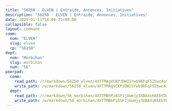 ```yaml
---
title: "56250 - ELVEN | Entraide, Annonces, Initiatives"
description: "56250 - ELVEN | Entraide, Annonces, Initiatives"
date: 2020-01-11T14:09:21+09:00
collapsible: false
layout: commune
comm:
  nom: "ELVEN"
  slug: elven
  cp: "56250"
dept:
  nom: "Morbihan"
  slug: morbihan
  num: "56"
peerpad:
  comm:
    read_path: /r/markdown/56250_elven/4XTTMAgVCKPJDW21Ywb9RFqF52Swc4a9WRLxbRVJf3WPZ2rnE
    write_path: /w/markdown/56250_elven/4XTTMAgVCKPJDW21Ywb9RFqF52Swc4a9WRLxbRVJf3WPZ2rnE-K3TgTh93yFgFZt1db2QiNqiXaPUCsdxyYGKJowFYThodFhkwo6798r9aSqbfMaVueVg9dfXGpavUMHcFMZh1t22U1gAnfJ7qC91Z1FduZYPpLRhtVg25ZnU9AGLo6yXH5bEPgeEE
  dept:
    read_path: /r/markdown/56_morbihan/4XTTMBhPi6SF1jGwmjy3XBA4sK6EbYDun44EYwF3irZ7aBa5U
    write_path: /w/markdown/56_morbihan/4XTTMBhPi6SF1jGwmjy3XBA4sK6EbYDun44EYwF3irZ7aBa5U-K3TgV3HyhWtqSpmJ2GGLPRtHigVTcxkFRVLMX5R66UyRAN55PNUQgmTNwaDuJmWps9EVWQzncDySYbA7Pg7qEdRXsayrZysPHK4HeKM3FG1U8vQvyUvaDoFo4L4Z8coFC71q4zES
---
```


